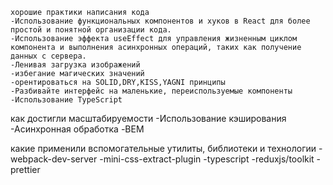 	хорошие практики написания кода
	-Использование функциональных компонентов и хуков в React для более простой и понятной организации кода.
	-Использование эффекта useEffect для управления жизненным циклом компонента и выполнения асинхронных операций, таких как получение данных с сервера.
	-Ленивая загрузка изображений
	-избегание магических значений
	-орентироваться на SOLID,DRY,KISS,YAGNI принципы 
	-Разбивайте интерфейс на маленькие, переиспользуемые компоненты
	-Использование TypeScript

 как достигли масштабируемости
	-Использование кэширования
	-Асинхронная обработка
	-BEM 

 какие применили вспомогательные утилиты, библиотеки и технологии 
	-webpack-dev-server
	-mini-css-extract-plugin
	-typescript
	-reduxjs/toolkit
	-prettier
